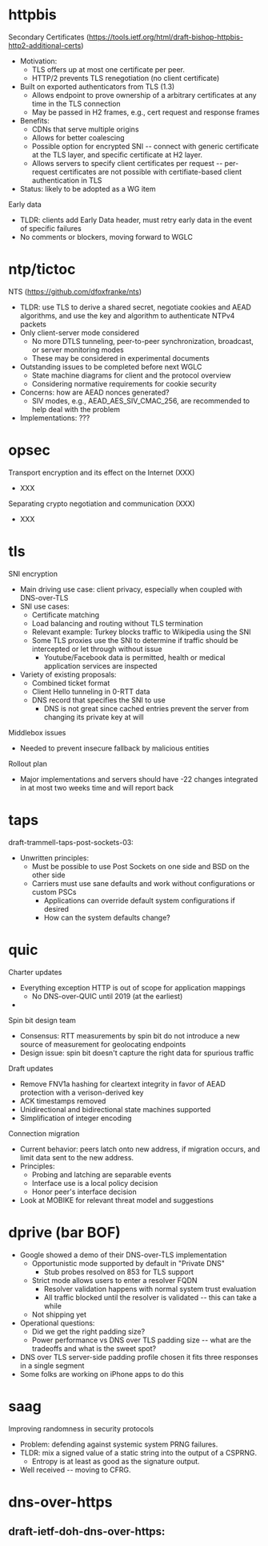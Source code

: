 # httpbis
Secondary Certificates (https://tools.ietf.org/html/draft-bishop-httpbis-http2-additional-certs)
- Motivation: 
	- TLS offers up at most one certificate per peer.
	- HTTP/2 prevents TLS renegotiation (no client certificate)
- Built on exported authenticators from TLS (1.3)
	- Allows endpoint to prove ownership of a arbitrary certificates at any time in the TLS connection 
	- May be passed in H2 frames, e.g., cert request and response frames
- Benefits:
	- CDNs that serve multiple origins
	- Allows for better coalescing
	- Possible option for encrypted SNI -- connect with generic certificate at the TLS layer, and specific certificate at H2 layer.
	- Allows servers to specify client certificates per request -- per-request certificates are not possible with certifiate-based client authentication in TLS
- Status: likely to be adopted as a WG item

Early data
- TLDR: clients add Early Data header, must retry early data in the event of specific failures
- No comments or blockers, moving forward to WGLC

# ntp/tictoc
NTS (https://github.com/dfoxfranke/nts)
- TLDR: use TLS to derive a shared secret, negotiate cookies and AEAD algorithms, and use the key and algorithm to authenticate NTPv4 packets
- Only client-server mode considered
    - No more DTLS tunneling, peer-to-peer synchronization, broadcast, or server monitoring modes
    - These may be considered in experimental documents
- Outstanding issues to be completed before next WGLC
    - State machine diagrams for client and the protocol overview
    - Considering normative requirements for cookie security
- Concerns: how are AEAD nonces generated? 
    - SIV modes, e.g., AEAD_AES_SIV_CMAC_256, are recommended to help deal with the problem
- Implementations: ???

# opsec
Transport encryption and its effect on the Internet (XXX)
- XXX

Separating crypto negotiation and communication (XXX)
- XXX

# tls
SNI encryption
- Main driving use case: client privacy, especially when coupled with DNS-over-TLS
- SNI use cases:
    - Certificate matching
    - Load balancing and routing without TLS termination
    - Relevant example: Turkey blocks traffic to Wikipedia using the SNI
    - Some TLS proxies use the SNI to determine if traffic should be intercepted or let through without issue
        - Youtube/Facebook data is permitted, health or medical application services are inspected
- Variety of existing proposals:
    - Combined ticket format
    - Client Hello tunneling in 0-RTT data
    - DNS record that specifies the SNI to use
        - DNS is not great since cached entries prevent the server from changing its private key at will

Middlebox issues
- Needed to prevent insecure fallback by malicious entities

Rollout plan
- Major implementations and servers should have -22 changes integrated in at most two weeks time and will report back

# taps
draft-trammell-taps-post-sockets-03:
- Unwritten principles:
    - Must be possible to use Post Sockets on one side and BSD on the other side
    - Carriers must use sane defaults and work without configurations or custom PSCs
        - Applications can override default system configurations if desired
        - How can the system defaults change?

# quic
Charter updates
- Everything exception HTTP is out of scope for application mappings
    - No DNS-over-QUIC until 2019 (at the earliest)
- 

Spin bit design team
- Consensus: RTT measurements by spin bit do not introduce a new source of measurement for geolocating endpoints
- Design issue: spin bit doesn't capture the right data for spurious traffic

Draft updates
- Remove FNV1a hashing for cleartext integrity in favor of AEAD protection with a verison-derived key
- ACK timestamps removed
- Unidirectional and bidirectional state machines supported
- Simplification of integer encoding

Connection migration
- Current behavior: peers latch onto new address, if migration occurs, and limit data sent to the new address.
- Principles:
    - Probing and latching are separable events
    - Interface use is a local policy decision
    - Honor peer's interface decision
- Look at MOBIKE for relevant threat model and suggestions

# dprive (bar BOF)
- Google showed a demo of their DNS-over-TLS implementation
    - Opportunistic mode supported by default in "Private DNS"
        - Stub probes resolved on 853 for TLS support
    - Strict mode allows users to enter a resolver FQDN
        - Resolver validation happens with normal system trust evaluation
        - All traffic blocked until the resolver is validated -- this can take a while
    - Not shipping yet
- Operational questions:
    - Did we get the right padding size?
    - Power performance vs DNS over TLS padding size -- what are the tradeoffs and what is the sweet spot?
- DNS over TLS server-side padding profile chosen it fits three responses in a single segment
- Some folks are working on iPhone apps to do this

# saag
Improving randomness in security protocols
- Problem: defending against systemic system PRNG failures.
- TLDR: mix a signed value of a static string into the output of a CSPRNG.
    - Entropy is at least as good as the signature output.
- Well received -- moving to CFRG.

# dns-over-https
draft-ietf-doh-dns-over-https:
-
 
